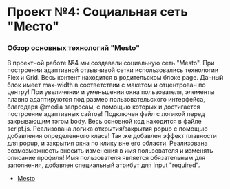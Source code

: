 # Проект №4: Социальная сеть "Место"

### Обзор основных технологий "Mesto"
В проектной работе №4 мы создавали социальную сеть "Mesto". При построении адаптивной отзывчивой cетки использовались технологии Flex и Grid. Весь контент находится в родительском блоке page. Данный блок имеет max-width в соответствии с макетом и отцентрован по центру!  При увеличении и уменьшении окна пользователя, элементы плавно адаптируются под размер пользовательского интерфейса, благодаря @media запросам, с помощью которых и достигается построение адаптивных сайтов! Подключен файл с логикой перед закрывающим тэгом body. Весь основной код находится в файле script.js. Реализована логика открытия/закрытия popup с помощью добавления определенного класа! Так же добавлен эффект плавности для popup, и закрытия окна по клику вне его области. Реализована возмозможность вносить изменения в имя пользователя и изменять описание профиля! Имя пользователя является обязательным для заполнения, добавлен специальный атрибут для input "required".

* [Mesto](https://dimanovik90.github.io/mesto/)
